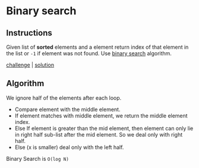 # Binary search

## Instructions

Given list of **sorted** elements and a element return index of that element in the list or `-1` if element was not
found. Use [binary search](https://www.youtube.com/watch?v=T2sFYY-fT5o) algorithm.

[challenge](solution_test.go) | [solution](solution.go)

## Algorithm
We ignore half of the elements after each loop.

- Compare element with the middle element.
- If element matches with middle element, we return the middle element index.
- Else If element is greater than the mid element, then element can only lie in right half sub-list after the mid
  element. So we deal only with right half.
- Else (x is smaller) deal only with the left half.


Binary Search is `O(log N)`
